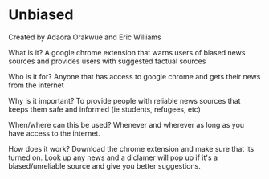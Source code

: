 # Unbiased

Created by Adaora Orakwue and Eric Williams

What is it?
A google chrome extension that warns users of biased news sources and provides users with suggested factual sources

Who is it for?
Anyone that has access to google chrome and gets their news from the internet

Why is it important?
To provide people with reliable news sources that keeps them safe and informed (ie students, refugees, etc)

When/where can this be used?
Whenever and wherever as long as you have access to the internet.

How does it work?
Download the chrome extension and make sure that its turned on. Look up any news and a diclamer will pop
up if it's a biased/unreliable source and give you better suggestions.






